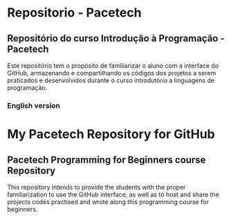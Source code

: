 # Repositorio - Pacetech
## Repositório do curso Introdução à Programação - Pacetech

Este repositório tem o propósito de familiarizar o aluno com a interface do GitHub, armazenando e compartilhando os códigos dos projetos a serem praticados e desenvolvidos durante o curso introdutório a linguagens de programação.

### English version
# My Pacetech Repository for GitHub
## Pacetech Programming for Beginners course Repository

This repository intends to provide the students with the proper familiarization to use the GitHub interface, as well as to host and share the projects codes practised and wrote along this programming course for beginners.
